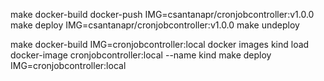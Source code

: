 make docker-build docker-push IMG=csantanapr/cronjobcontroller:v1.0.0
make deploy IMG=csantanapr/cronjobcontroller:v1.0.0
make undeploy


make docker-build IMG=cronjobcontroller:local
docker images
kind load docker-image cronjobcontroller:local --name kind
make deploy IMG=cronjobcontroller:local
